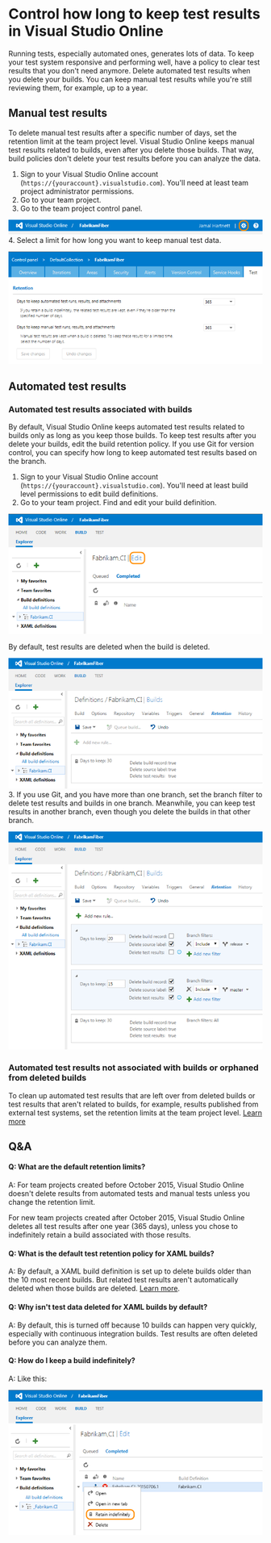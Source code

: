 <properties
	pageTitle="Control how long to keep test results in Visual Studio Online"
  description="Control how long to keep test results in Visual Studio Online"
  services="visual-studio-online"
  documentationCenter = ""
  authors="terryaustin"
  manager="terryaustin"
  editor="terryaustin" /> 

# Control how long to keep test results in Visual Studio Online


Running tests, especially automated ones, generates lots of data. 
To keep your test system responsive and performing well,
have a policy to clear test results that you don't need anymore. 
Delete automated test results when you delete your builds.
You can keep manual test results while you're still reviewing them, 
for example, up to a year.






## Manual test results


To delete manual test results after a specific number of days, 
set the retention limit at the team project level. 
Visual Studio Online keeps manual test results related to builds, 
even after you delete those builds. That way, build policies don't delete 
your test results before you can analyze the data.


1. Sign to your Visual Studio Online account (`https://{youraccount}.visualstudio.com`). 
You'll need at least team project administrator permissions.
2. Go to your team project.
3. Go to the team project control panel.



![Team project control panel](./media/how-long-to-keep-test-results/team-project-control-panel-jamal.png)
4. Select a limit for how long you want to keep manual test data.



![Select test data retention limits](./media/how-long-to-keep-test-results/team-project-test-data-retention-limits.png)

## Automated test results

### Automated test results associated with builds


By default, Visual Studio Online keeps automated test results related to builds 
only as long as you keep those builds. To keep test results after you delete your builds, 
edit the build retention policy. If you use Git for version control, 
you can specify how long to keep automated test results based on the branch.


1. Sign to your Visual Studio Online account (`https://{youraccount}.visualstudio.com`). 
You'll need at least build level permissions to edit build definitions.
2. Go to your team project. Find and edit your build definition.



![Build definition](./media/how-long-to-keep-test-results/BUILD_EditBuildDef.png)



By default, test results are deleted when the build is deleted.



![Test results are deleted when builds are deleted](./media/how-long-to-keep-test-results/vso-keep-test-data-builds.png)
3. If you use Git, and you have more than one branch, 
set the branch filter to delete test results and builds
in one branch. Meanwhile, you can keep test results in another branch, 
even though you delete the builds in that other branch.



![Delete test results by branch](./media/how-long-to-keep-test-results/vso-git-keep-test-data-builds.png)

### Automated test results not associated with builds or orphaned from deleted builds


To clean up automated test results that are left over from deleted 
builds or test results that aren't related to builds, 
for example, results published from external test systems, 
set the retention limits at the team project level. 
[Learn more](how-long-to-keep-test-results.md#manual-test-results-limits)


## Q&amp;A

#### Q: What are the default retention limits?


A: For team projects created before October 2015, 
Visual Studio Online doesn't delete results from automated tests 
and manual tests unless you change the retention limit.



For new team projects created after October 2015, 
Visual Studio Online deletes all test results after one year (365 days),
unless you chose to indefinitely retain a build associated with those results.


#### Q: What is the default test retention policy for XAML builds?


A: By default, a XAML build definition is set up to delete builds older 
than the 10 most recent builds. But related test results aren't automatically
deleted when those builds are deleted. 
[Learn more](https://msdn.microsoft.com/en-us/library/ms181716%28v=vs.120%29.aspx).


#### Q: Why isn't test data deleted for XAML builds by default?


A: By default, this is turned off because 10 builds can happen very quickly, 
especially with continuous integration builds. 
Test results are often deleted before you can analyze them.






#### Q: How do I keep a build indefinitely?


A: Like this:



![Keep a build indefinitely](./media/how-long-to-keep-test-results/build-keep-indefinitely.png)
